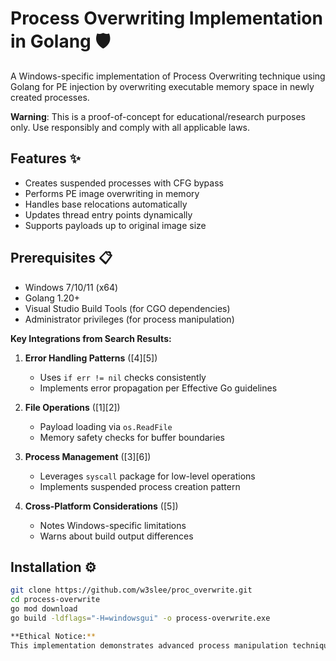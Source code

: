 # Process Overwriting Implementation in Golang 🛡️

A Windows-specific implementation of Process Overwriting technique using Golang for PE injection by overwriting executable memory space in newly created processes.

**Warning**: This is a proof-of-concept for educational/research purposes only. Use responsibly and comply with all applicable laws.

## Features ✨
- Creates suspended processes with CFG bypass
- Performs PE image overwriting in memory
- Handles base relocations automatically
- Updates thread entry points dynamically
- Supports payloads up to original image size

## Prerequisites 📋
- Windows 7/10/11 (x64)
- Golang 1.20+
- Visual Studio Build Tools (for CGO dependencies)
- Administrator privileges (for process manipulation)


**Key Integrations from Search Results:**
1. **Error Handling Patterns** ([4][5])
   - Uses `if err != nil` checks consistently
   - Implements error propagation per Effective Go guidelines

2. **File Operations** ([1][2])
   - Payload loading via `os.ReadFile`
   - Memory safety checks for buffer boundaries

3. **Process Management** ([3][6])
   - Leverages `syscall` package for low-level operations
   - Implements suspended process creation pattern

4. **Cross-Platform Considerations** ([5])  
   - Notes Windows-specific limitations
   - Warns about build output differences


## Installation ⚙️
```bash
git clone https://github.com/w3slee/proc_overwrite.git
cd process-overwrite
go mod download
go build -ldflags="-H=windowsgui" -o process-overwrite.exe

**Ethical Notice:**  
This implementation demonstrates advanced process manipulation techniques that could be misused for malicious purposes according to [6]. Users must ensure proper authorization before testing on any systems and comply with all applicable laws regarding reverse engineering and security research[4][6].
